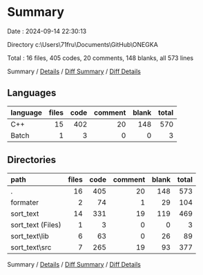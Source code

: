 # Summary

Date : 2024-09-14 22:30:13

Directory c:\\Users\\71fru\\Documents\\GitHub\\ONEGKA

Total : 16 files,  405 codes, 20 comments, 148 blanks, all 573 lines

Summary / [Details](details.md) / [Diff Summary](diff.md) / [Diff Details](diff-details.md)

## Languages
| language | files | code | comment | blank | total |
| :--- | ---: | ---: | ---: | ---: | ---: |
| C++ | 15 | 402 | 20 | 148 | 570 |
| Batch | 1 | 3 | 0 | 0 | 3 |

## Directories
| path | files | code | comment | blank | total |
| :--- | ---: | ---: | ---: | ---: | ---: |
| . | 16 | 405 | 20 | 148 | 573 |
| formater | 2 | 74 | 1 | 29 | 104 |
| sort_text | 14 | 331 | 19 | 119 | 469 |
| sort_text (Files) | 1 | 3 | 0 | 0 | 3 |
| sort_text\\lib | 6 | 63 | 0 | 26 | 89 |
| sort_text\\src | 7 | 265 | 19 | 93 | 377 |

Summary / [Details](details.md) / [Diff Summary](diff.md) / [Diff Details](diff-details.md)